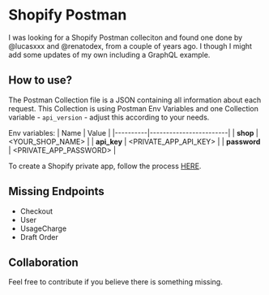# Shopify Postman

I was looking for a Shopify Postman colleciton and found one done by @lucasxxx and @renatodex, from a couple of years ago. I though I might add some updates of my own including a GraphQL example.

## How to use?

The Postman Collection file is a JSON containing all information about each request.
This Collection is using Postman Env Variables and one Collection variable - `api_version` - adjust this according to your needs.

Env variables:
| Name     | Value                  |
|----------|------------------------|
| **shop**     | <YOUR_SHOP_NAME>       |
| **api_key**  | <PRIVATE_APP_API_KEY>  |
| **password** | <PRIVATE_APP_PASSWORD> |

To create a Shopify private app, follow the process [HERE](https://help.shopify.com/en/manual/apps/private-apps).

## Missing Endpoints

- Checkout
- User
- UsageCharge
- Draft Order

## Collaboration

Feel free to contribute if you believe there is something missing.


